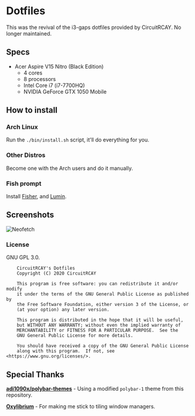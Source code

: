 # Dotfiles
This was the revival of the i3-gaps dotfiles provided by CircuitRCAY. No longer maintained. 

## Specs
- Acer Aspire V15 Nitro (Black Edition)
    - 4 cores
    - 8 processors
    - Intel Core i7 (i7-7700HQ)
    - NVIDIA GeForce GTX 1050 Mobile

## How to install
### Arch Linux
Run the `./bin/install.sh` script, it'll do everything for you.

### Other Distros
Become one with the Arch users and do it manually.

### Fish prompt
Install [Fisher](https://github.com/jorgebucaran/fisher), and [Lumin](https://github.com./ovyerus/lumin).

## Screenshots

![Neofetch](https://circ.x3.pm/i/87gh.png "Neofetch Screenshot")

### License
GNU GPL 3.0.
```
    CircuitRCAY's Dotfiles
    Copyright (C) 2020 CircuitRCAY

    This program is free software: you can redistribute it and/or modify
    it under the terms of the GNU General Public License as published by
    the Free Software Foundation, either version 3 of the License, or
    (at your option) any later version.

    This program is distributed in the hope that it will be useful,
    but WITHOUT ANY WARRANTY; without even the implied warranty of
    MERCHANTABILITY or FITNESS FOR A PARTICULAR PURPOSE.  See the
    GNU General Public License for more details.

    You should have received a copy of the GNU General Public License
    along with this program.  If not, see <https://www.gnu.org/licenses/>.
```
    
## Special Thanks
**[adi1090x/polybar-themes](https://github.com/adi1090x/polybar-themes)** - Using a modified `polybar-1` theme from this repository.

**[Oxylibrium](https://github.com/oxy)** - For making me stick to tiling window managers.
